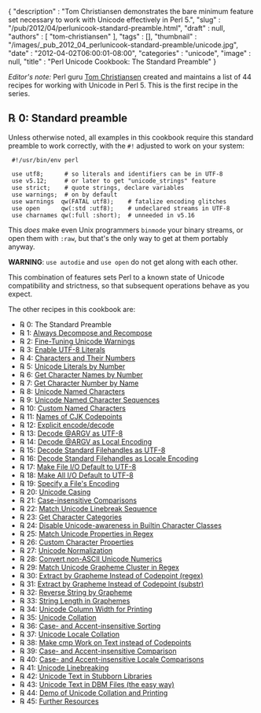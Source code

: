 {
   "description" : "Tom Christiansen demonstrates the bare minimum feature set necessary to work with Unicode effectively in Perl 5.",
   "slug" : "/pub/2012/04/perlunicook-standard-preamble.html",
   "draft" : null,
   "authors" : [
      "tom-christiansen"
   ],
   "tags" : [],
   "thumbnail" : "/images/_pub_2012_04_perlunicook-standard-preamble/unicode.jpg",
   "date" : "2012-04-02T06:00:01-08:00",
   "categories" : "unicode",
   "image" : null,
   "title" : "Perl Unicode Cookbook: The Standard Preamble"
}



*Editor's note:* Perl guru [Tom Christiansen](http://training.perl.com/) created and maintains a list of 44 recipes for working with Unicode in Perl 5. This is the first recipe in the series.

**℞ 0: Standard preamble**
--------------------------

Unless otherwise noted, all examples in this cookbook require this standard preamble to work correctly, with the `#!` adjusted to work on your system:

     #!/usr/bin/env perl

     use utf8;      # so literals and identifiers can be in UTF-8
     use v5.12;     # or later to get "unicode_strings" feature
     use strict;    # quote strings, declare variables
     use warnings;  # on by default
     use warnings  qw(FATAL utf8);    # fatalize encoding glitches
     use open      qw(:std :utf8);    # undeclared streams in UTF-8
     use charnames qw(:full :short);  # unneeded in v5.16

This *does* make even Unix programmers `binmode` your binary streams, or open them with `:raw`, but that's the only way to get at them portably anyway.

**WARNING**: `use autodie` and `use open` do not get along with each other.

This combination of features sets Perl to a known state of Unicode compatibility and strictness, so that subsequent operations behave as you expect.

The other recipes in this cookbook are:

-   ℞ 0: The Standard Preamble
-   ℞ 1: [Always Decompose and Recompose](/pub/2012/04/perl-unicode-cookbook-always-decompose-and-recompose.html)
-   ℞ 2: [Fine-Tuning Unicode Warnings](/pub/2012/04/perl-unicook-fine-tuning-warnings.html)
-   ℞ 3: [Enable UTF-8 Literals](/pub/2012/04/perlunicook-enable-utf-8-literals.html)
-   ℞ 4: [Characters and Their Numbers](/pub/2012/04/perlunicook-chars-and-their-nums.html)
-   ℞ 5: [Unicode Literals by Number](/pub/2012/04/perlunicook-unicode-literals-by-number.html)
-   ℞ 6: [Get Character Names by Number](/pub/2012/04/perlunicook-character-names-by-number.html)
-   ℞ 7: [Get Character Number by Name](/pub/2012/04/perlunicook-character-numbers-by-name.html)
-   ℞ 8: [Unicode Named Characters](/pub/2012/04/perlunicook-unicode-named-characters.html)
-   ℞ 9: [Unicode Named Character Sequences](/pub/2012/04/perlunicook-unicode-named-character-sequences.html)
-   ℞ 10: [Custom Named Characters](/pub/2012/04/perlunicook-custom-named-characters.html)
-   ℞ 11: [Names of CJK Codepoints](/pub/2012/04/perlunicook-names-of-cjk-codepoints.html)
-   ℞ 12: [Explicit encode/decode](/pub/2012/04/perlunicook-explicit-encode-decode.html)
-   ℞ 13: [Decode @ARGV as UTF-8](/pub/2012/04/perlunicookbook-decode-argv-as-utf8.html)
-   ℞ 14: [Decode @ARGV as Local Encoding](/pub/2012/04/perlunicookbook-decode-argv-as-local-encoding.html)
-   ℞ 15: [Decode Standard Filehandles as UTF-8](/pub/2012/04/perlunicook-decode-standard-filehandles-as-utf-8.html)
-   ℞ 16: [Decode Standard Filehandles as Locale Encoding](/pub/2012/04/perlunicook-decode-standard-filehandles-as-locale-encoding.html)
-   ℞ 17: [Make File I/O Default to UTF-8](/pub/2012/05/perlunicook-make-file-io-default-to-utf-8.html)
-   ℞ 18: [Make All I/O Default to UTF-8](/pub/2012/05/perlunicook-make-all-io-default-to-utf-8.html)
-   ℞ 19: [Specify a File's Encoding](/pub/2012/05/perlunicook-specify-a-files-encoding.html)
-   ℞ 20: [Unicode Casing](/pub/2012/05/perl-unicook-unicode-casing.html)
-   ℞ 21: [Case-insensitive Comparisons](/pub/2012/05/perlunicook-case-insensitive-comparisons.html)
-   ℞ 22: [Match Unicode Linebreak Sequence](/pub/2012/05/perlunicook-match-unicode-linebreak-sequence.html)
-   ℞ 23: [Get Character Categories](/pub/2012/05/perlunicook-get-character-categories.html)
-   ℞ 24: [Disable Unicode-awareness in Builtin Character Classes](/pub/2012/05/perlunicook-disable-unicode-awareness-in-builtin-character-classes.html)
-   ℞ 25: [Match Unicode Properties in Regex](/pub/2012/05/perlunicook-match-unicode-properties-in-regex.html)
-   ℞ 26: [Custom Character Properties](/pub/2012/05/perlunicookbook-custom-character-properties.html)
-   ℞ 27: [Unicode Normalization](/pub/2012/05/perlunicookbook-unicode-normalization.html)
-   ℞ 28: [Convert non-ASCII Unicode Numerics](/pub/2012/05/perlunicookbook-convert-non-ascii-unicode-numerics.html)
-   ℞ 29: [Match Unicode Grapheme Cluster in Regex](/pub/2012/05/perlunicook-match-unicode-grapheme-cluster-in-regex.html)
-   ℞ 30: [Extract by Grapheme Instead of Codepoint (regex)](/pub/2012/05/perlunicookbook-extract-by-grapheme-instead-of-codepoint-regex.html)
-   ℞ 31: [Extract by Grapheme Instead of Codepoint (substr)](/pub/2012/05/perlunicook-extract-by-grapheme-instead-of-codepoint-substr.html)
-   ℞ 32: [Reverse String by Grapheme](/pub/2012/05/perlunicook-reverse-string-by-grapheme.html)
-   ℞ 33: [String Length in Graphemes](/pub/2012/05/perlunicook-string-length-in-graphemes.html)
-   ℞ 34: [Unicode Column Width for Printing](/pub/2012/05/perlunicook-unicode-column-width-for-printing.html)
-   ℞ 35: [Unicode Collation](/pub/2012/06/perlunicook-unicode-collation.html)
-   ℞ 36: [Case- and Accent-insensitive Sorting](/pub/2012/06/perlunicook-case--and-accent-insensitive-sorting.html)
-   ℞ 37: [Unicode Locale Collation](/pub/2012/06/perlunicook-unicode-locale-collation.html)
-   ℞ 38: [Make cmp Work on Text instead of Codepoints](/pub/2012/06/perlunicook-make-cmp-work-on-text-instead-of-codepoints.html)
-   ℞ 39: [Case- and Accent-insensitive Comparison](/pub/2012/06/perlunicook-case--and-accent-insensitive-comparison.html)
-   ℞ 40: [Case- and Accent-insensitive Locale Comparisons](/pub/2012/06/perlunicook-case--and-accent-insensitive-locale-comparison.html)
-   ℞ 41: [Unicode Linebreaking](/pub/2012/06/perlunicook-unicode-linebreaking.html)
-   ℞ 42: [Unicode Text in Stubborn Libraries](/pub/2012/06/perlunicook-unicode-text-in-stubborn-libraries.html)
-   ℞ 43: [Unicode Text in DBM Files (the easy way)](/pub/2012/06/perlunicook-unicode-text-in-dbm-files-the-easy-way.html)
-   ℞ 44: [Demo of Unicode Collation and Printing](/pub/2012/06/perlunicook-demo-of-unicode-collation-and-printing.html)
-   ℞ 45: [Further Resources](/pub/2012/06/perlunicook-further-resources.html)

